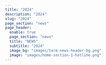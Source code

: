 ```yaml
---
title: "2024"
description: "2024"
slug: "2024"
page_section: "news"
page_header:
  enable: true
  page_section: "news"
  title: "NEWS"
  subtitle: "2024"
  image_bg: "images/term-news-header-bg.png"
  image: "images/home-section-1-hotline.png"
---
```

